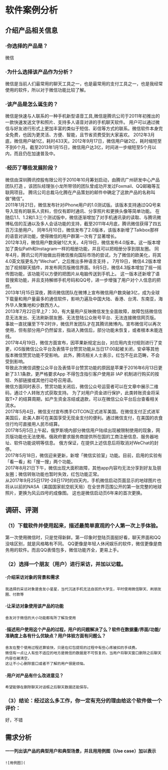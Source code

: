 # 软件案例分析
## 介绍产品相关信息
### ·你选择的产品是？
   微信
### ·为什么选择该产品作为分析？
   微信是当前人们最常用的聊天工具之一，也是最常用的支付工具之一，也是我经常使用的软件，所以对于微信功能比较了解。
### ·该产品是怎么诞生的？
   微信是快速与人联系的一种手机新型语音工具,微信是腾讯公司于2011年初推出的一款快速发送文字和照片、支持多人语音对讲的手机聊天软件。 
   用户可以通过微信与好友进行形式上更加丰富的类似于短信、彩信等方式的联系。微信软件本身完全免费，也因为更灵活、方便、智能，且节省资费受到大家喜欢。 
   2012年3月底，微信用户破1亿，耗时433天。2012年9月17日，微信用户破2亿，耗时缩短至不到6个月。截至2013年1月15日，微信用户达3亿，时间进一步缩短至5个月以内，而且仍在加速普及中。
### ·经历了哪些发展阶段？
   微信由深圳腾讯控股有限公司于2010年10月筹划启动，由腾讯广州研发中心产品团队打造 。该团队经理张小龙所带领的团队曾成功开发过Foxmail、QQ邮箱等互联网项目。
   腾讯公司总裁马化腾在产品策划的邮件中确定了这款产品的名称叫做“微信”。  
     2011年1月21日，微信发布针对iPhone用户的1.0测试版。该版本支持通过QQ号来导入现有的联系人资料，但仅有即时通讯、分享照片和更换头像等简单功能。
   在随后1.1、1.2和1.3三个测试版中，微信逐渐增加了对手机通讯录的读取、与腾讯微博私信的互通以及多人会话功能的支持，截至2011年4月底，腾讯微信获得了四五百万注册用户。
   同年5月10日，微信发布了2.0版本，该版本新增了Talkbox那样的语音对讲功能，使得微信的用户群第一次有了显著增长。  
     2012年3月，微信用户数突破1亿大关。4月19日，微信发布4.0版本。这一版本增加了类似Path和Instagram一样的相册功能，并且可以把相册分享到朋友圈。
   同年4月，腾讯公司开始做出将微信推向国际市场的尝试，为了微信的欧美化，将其4.0英文版更名为“Wechat”，之后推出多种语言支持 。
   7月19日，微信4.2版本增加了视频聊天插件，并发布网页版微信界面。9月5日，微信4.3版本增加了摇一摇传图功能，该功能可以方便的把图片从电脑传送到手机上。
   这一版本还新增了语音搜索功能，并且支持解绑手机号码和QQ号，进一步增强了用户对个人信息的把控。  
     2013年1月15日深夜，腾讯微信团队在微博上宣布微信用户数突破3亿，成为全球下载量和用户量最多的通信软件，影响力遍及中国大陆、香港、台湾、东南亚，海外华人聚集地和少数西方人。  
     2013年7月22日早上7：30，有大量用户反映微信发生全面故障，故障包括微信信息无法发出、无法刷新朋友圈、无法登陆公众账号平台、无法连接微信网页版。
   事故一直扰攘至下午2时许，微信开发团队才在其腾讯微博内。宣布微信可以再次使用，但有部分用户仍然留言，指进入微信后，部分功能未恢复，或者根本未能连线。  
     2017年4月19日，微信方面宣布，因苹果新规定出台，对应用内支付规则进行了变更，iOS版微信公众平台及表情平台赞赏功能从当日17:00起被关闭，安卓等其他版本微信赞赏功能不受影响。
   此外，腾讯相关人士表示，红包不在此范畴，不会受到影响。  
     导致此次微信调整公众平台及表情平台赞赏功能的原因是苹果于2016年6月13日更新了3.1.1条款，更严格要求App 不得包含指引客户使用非 IAP 机制进行购买的按钮、外部链接或其他行动号召用语。  
   微信方面同时表示，赞赏功能关闭后，微信公众号运营者可以在文章中展示二维码，通过个人转账方式获取支持。
     为了对用户资金进行保护，此类转账资金将采取T+7 的结算周期，如产生资金冻结或退款，可以在微信公众平台后台查看相关流水。  
     2017年5月4日，微信支付宣布携手CITCON正式进军美国。在微信支付正式进军美国后，赴美人群可在美国享受无现金支付的便利。通过微信支付，在美国的衣食住行均可直接用人民币结算。  
     2017年5月5日上午起，俄罗斯境内部分微信用户陆续出现被限制使用的现象，网页版功能也无法使用。俄政府要求服务商提供所在国的工商注册信息、服务器地址、软件功能说明等信息。
   俄方保证，在提供上述信息后将取消对WeChat的封停。  
     2017年5月18日，微信迎来更新，新增「微信实验室」功能。目前，启用的实验有「看一看」和「搜一搜」两个功能。  
     2017年8月21日下午，微信出现大面积故障，其他app内容均无法分享到好友及朋友圈；微信转账功能也暂时失效，红包功能正常。  
     从2017年9月25日17时-28日17时的四天内，手机微信启动页面显示的地球图片也将从以前的NASA（美国国家航空航天局）在全世界范围公开的第一张完整的地球照片，更换为风云四号的成像图。
   这也是微信启动页6年来的首次更换。
## 调研、评测
### （1）下载软件并使用起来，描述最简单直观的个人第一次上手体验。
   第一次使用微信时，只是觉得新鲜。第一印象时登陆页面挺好看，聊天界面和QQ没啥区别，就是风格略有不同。
   QQ更像是年轻人休闲娱乐的软件，微信更像是商务用的软件。而且QQ表情包多，微信功能齐全，更易上手。
### （2）选择一个朋友（用户）进行采访，并加以记载。
#### ·介绍采访对象的背景和需求
    我选择的采访对象是舍友小星星，当代沉迷手机无法自拔的大学生，平时使用微信聊天、刷朋友圈、付款等
#### ·让采访对象使用该产品的功能
    舍友对于微信的大小功能都有所了解及使用
#### ·描述用户使用这个产品的过程，用户的问题解决了么？软件在数据量/界面/功能/准确度上各有什么优缺点？用户体验方面有问题么？
    舍友在整个使用过程还算愉快，只是在红包提现的过程中有些心疼被扣的手续费。  
    微信有一点让人有些不适应的地方是微信的数据是不可恢复的，当用户将聊天窗口删除之后聊天内容也被清空，
    这让不小心删除窗口或者不了解的用户很是烦恼。
#### ·用户对产品有什么改进意见？
    希望能够在删除聊天对话框之后聊天数据还能保存。
### （3）结论：经过这么多工作，你一定有充分的理由给这个软件做一个评价：
   好，不错
## 需求分析
#### 一一列出该产品的典型用户和典型场景，并且用用例图（Use case）加以表示
    ![用例图](
